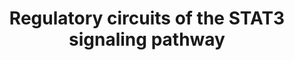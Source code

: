 ---
annotations:
- id: PW:0000004
  parent: regulatory pathway
  type: Pathway Ontology
  value: regulatory pathway
- id: PW:0000209
  parent: signaling pathway
  type: Pathway Ontology
  value: Jak-Stat signaling pathway
authors:
- Marvin M2
- DeSl
- Fehrhart
citedin:
- link: PMC9614744
  title: Shared mechanisms and crosstalk of COVID-19 and osteoporosis via vitamin
    D (2022)
description: STAT3 activation works through phosphorylation on at tyrosine 705 by
  a variety of adaptor kinases (JAK1, JAK2, JAK3, TYK2, SRC), resulting in dimers
  of STAT3 that translocates into the nucleus. Those adaptor kinases can be activated
  by a variety of receptors in response to cytokines or growth factors. Besides, an
  additional phosphate group can be added at serine 727 on each STAT3 (by MAPKs, mTOR,
  PKC), which enhances the transcriptional activity of STAT3 or directs STAT3 towards
  the mitochondria. Inside the nucleus, the STAT3 dimers are regulated by a variety
  of modifying factors, such as acetylation at lysine 685 by histone acetyltransferases,
  methylation at lysine 140 by histone methyltransferases to favor or impair STAT3
  transcriptional activity, respectively. Other regulators of STAT3 include phosphatases
  (such as PTPRD, SOCS3, TRIM28, PIAS3) and miRNAs.
last-edited: 2019-05-23
ndex: acb50d27-8b6b-11eb-9e72-0ac135e8bacf
organisms:
- Homo sapiens
redirect_from:
- /index.php/Pathway:WP4538
- /instance/WP4538
- /instance/WP4538_rr104390
revision: r104390
schema-jsonld:
- '@context': https://schema.org/
  '@id': https://wikipathways.github.io/pathways/WP4538.html
  '@type': Dataset
  creator:
    '@type': Organization
    name: WikiPathways
  description: STAT3 activation works through phosphorylation on at tyrosine 705 by
    a variety of adaptor kinases (JAK1, JAK2, JAK3, TYK2, SRC), resulting in dimers
    of STAT3 that translocates into the nucleus. Those adaptor kinases can be activated
    by a variety of receptors in response to cytokines or growth factors. Besides,
    an additional phosphate group can be added at serine 727 on each STAT3 (by MAPKs,
    mTOR, PKC), which enhances the transcriptional activity of STAT3 or directs STAT3
    towards the mitochondria. Inside the nucleus, the STAT3 dimers are regulated by
    a variety of modifying factors, such as acetylation at lysine 685 by histone acetyltransferases,
    methylation at lysine 140 by histone methyltransferases to favor or impair STAT3
    transcriptional activity, respectively. Other regulators of STAT3 include phosphatases
    (such as PTPRD, SOCS3, TRIM28, PIAS3) and miRNAs.
  keywords:
  - AGTR1
  - AGTR2
  - AKT1S1
  - CNTFR
  - CREBBP
  - CSF2RA
  - CSF2RB
  - CSF3R
  - CTF1
  - DEPTOR
  - DUSP2
  - EGFR
  - F2R
  - F2RL2
  - F2RL3
  - GHR
  - IFNAR1
  - IFNAR2
  - IFNGR1
  - IFNGR2
  - IFNLR1
  - IL10RA
  - IL10RB
  - IL11RA
  - IL12RB2
  - IL15RA
  - IL20RA
  - IL20RB
  - IL21R
  - IL22RA1
  - IL27RA
  - IL2RA
  - IL2RB
  - IL2RG
  - IL3RA
  - IL5RA
  - IL6R
  - IL6ST
  - IL7R
  - IL9R
  - JAK1
  - JAK2
  - JAK3
  - LIFR
  - MAPK1
  - MAPK10
  - MAPK11
  - MAPK12
  - MAPK13
  - MAPK14
  - MAPK15
  - MAPK3
  - MAPK4
  - MAPK6
  - MAPK7
  - MAPK8
  - MAPK9
  - MAPKAP1
  - MLST8
  - MPL
  - MTOR
  - OSMR
  - PDGFRA
  - PDGFRB
  - PIAS3
  - PRKCB
  - PTPRC
  - PTPRD
  - PTPRT
  - RICTOR
  - RPTOR
  - SETD7
  - SOCS3
  - SRC
  - STAT3
  - STMN1
  - TRIM28
  - TYK2
  license: CC0
  name: Regulatory circuits of the STAT3 signaling pathway
seo: CreativeWork
title: Regulatory circuits of the STAT3 signaling pathway
wpid: WP4538
---